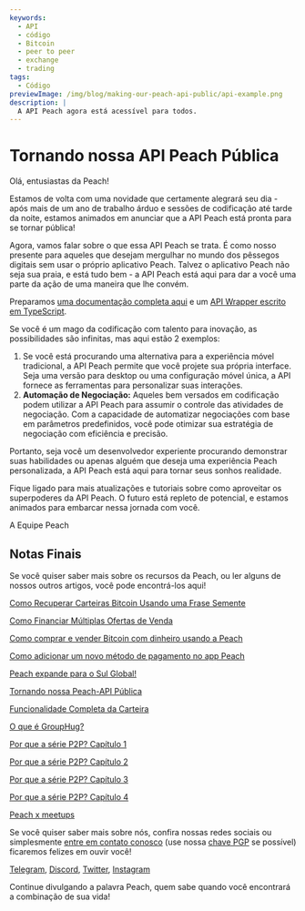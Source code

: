 ```yaml
---
keywords:
  - API
  - código
  - Bitcoin
  - peer to peer
  - exchange
  - trading
tags:
  - Código
previewImage: /img/blog/making-our-peach-api-public/api-example.png
description: |
  A API Peach agora está acessível para todos.
---
```


# Tornando nossa API Peach Pública

Olá, entusiastas da Peach!

Estamos de volta com uma novidade que certamente alegrará seu dia - após mais de um ano de trabalho árduo e sessões de codificação até tarde da noite, estamos animados em anunciar que a API Peach está pronta para se tornar pública!

Agora, vamos falar sobre o que essa API Peach se trata. É como nosso presente para aqueles que desejam mergulhar no mundo dos pêssegos digitais sem usar o próprio aplicativo Peach. Talvez o aplicativo Peach não seja sua praia, e está tudo bem - a API Peach está aqui para dar a você uma parte da ação de uma maneira que lhe convém.

Preparamos [uma documentação completa aqui](https://docs.peachbitcoin.com/#introduction) e um [API Wrapper escrito em TypeScript](https://github.com/Peach2Peach/peach-api-ts).

Se você é um mago da codificação com talento para inovação, as possibilidades são infinitas, mas aqui estão 2 exemplos:

1. Se você está procurando uma alternativa para a experiência móvel tradicional, a API Peach permite que você projete sua própria interface. Seja uma versão para desktop ou uma configuração móvel única, a API fornece as ferramentas para personalizar suas interações.
2. **Automação de Negociação:** Aqueles bem versados em codificação podem utilizar a API Peach para assumir o controle das atividades de negociação. Com a capacidade de automatizar negociações com base em parâmetros predefinidos, você pode otimizar sua estratégia de negociação com eficiência e precisão.

Portanto, seja você um desenvolvedor experiente procurando demonstrar suas habilidades ou apenas alguém que deseja uma experiência Peach personalizada, a API Peach está aqui para tornar seus sonhos realidade.

Fique ligado para mais atualizações e tutoriais sobre como aproveitar os superpoderes da API Peach. O futuro está repleto de potencial, e estamos animados para embarcar nessa jornada com você.

A Equipe Peach

## Notas Finais

Se você quiser saber mais sobre os recursos da Peach, ou ler alguns de nossos outros artigos, você pode encontrá-los aqui!

[Como Recuperar Carteiras Bitcoin Usando uma Frase Semente](https://peachbitcoin.com/pt/blog/how-to-restore-peach-wallet/)

[Como Financiar Múltiplas Ofertas de Venda](https://peachbitcoin.com/pt/blog/funding-multiple-sell-offers/)

[Como comprar e vender Bitcoin com dinheiro usando a Peach](https://peachbitcoin.com/pt/blog/how-to-buy-and-sell-bitcoin-with-cash-using-peach/)

[Como adicionar um novo método de pagamento no app Peach](https://peachbitcoin.com/pt/blog/how-to-add-a-payment-method/)

[Peach expande para o Sul Global!](https://peachbitcoin.com/pt/blog/peach-expands-to-the-global-south/)

[Tornando nossa Peach-API Pública](https://peachbitcoin.com/pt/blog/making-our-peach-api-public/)

[Funcionalidade Completa da Carteira](https://peachbitcoin.com/pt/blog/full-wallet-functionality/)

[O que é GroupHug?](https://peachbitcoin.com/pt/blog/group-hug/)

[Por que a série P2P? Capítulo 1](https://peachbitcoin.com/pt/blog/why-p2p-chapter-1/)

[Por que a série P2P? Capítulo 2](https://peachbitcoin.com/pt/blog/why-p2p-chapter-2/)

[Por que a série P2P? Capítulo 3](https://peachbitcoin.com/pt/blog/why-p2p-chapter-3-circular-economies/)

[Por que a série P2P? Capítulo 4](https://peachbitcoin.com/pt/blog/why-p2p-chapter-4-chains-of-trust/)

[Peach x meetups](https://peachbitcoin.com/pt/blog/peach-for-meetups/)

Se você quiser saber mais sobre nós, confira nossas redes sociais ou simplesmente [entre em contato conosco](mailto:hello@peachbitcoin.com) (use nossa [chave PGP](https://keys.openpgp.org/vks/v1/by-fingerprint/48339A19645E2E53488E0E5479E1B270FACD1BD2) se possível) ficaremos felizes em ouvir você!

[Telegram](https://t.me/peachtopeach), [Discord](https://discord.gg/ypeHz3SW54), [Twitter](https://twitter.com/peachbitcoin), [Instagram](https://instagram.com/peachbitcoin)

Continue divulgando a palavra Peach, quem sabe quando você encontrará a combinação de sua vida!
